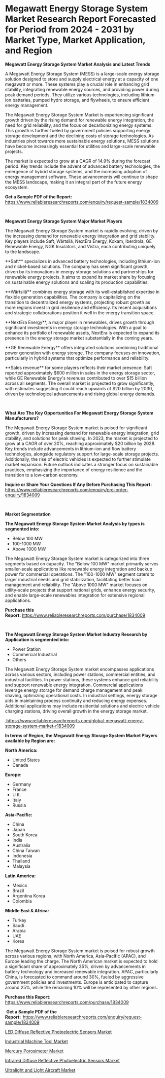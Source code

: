 <p><h1>Megawatt Energy Storage System Market Research Report Forecasted for Period from 2024 -  2031 by Market Type, Market Application, and Region</h1></p><p><strong>Megawatt Energy Storage System Market Analysis and Latest Trends</strong></p>
<p><p>A Megawatt Energy Storage System (MESS) is a large-scale energy storage solution designed to store and supply electrical energy at a capacity of one megawatt or more. These systems play a crucial role in enhancing grid stability, integrating renewable energy sources, and providing power during peak demand periods. They utilize various technologies, including lithium-ion batteries, pumped hydro storage, and flywheels, to ensure efficient energy management.</p><p>The Megawatt Energy Storage System Market is experiencing significant growth driven by the rising demand for renewable energy integration, the need for grid reliability, and the focus on decarbonizing energy systems. This growth is further fueled by government policies supporting energy storage development and the declining costs of storage technologies. As industries pivot towards more sustainable energy solutions, MESS solutions have become increasingly essential for utilities and large-scale renewable projects.</p><p>The market is expected to grow at a CAGR of 14.9% during the forecast period. Key trends include the advent of advanced battery technologies, the emergence of hybrid storage systems, and the increasing adoption of energy management software. These advancements will continue to shape the MESS landscape, making it an integral part of the future energy ecosystem.</p></p>
<p><strong>Get a Sample PDF of the Report:&nbsp;</strong> <a href="https://www.reliableresearchreports.com/enquiry/request-sample/1834009?utm_campaign=7&utm_medium=2&utm_source=Github&utm_content=ia&utm_term=17102024&utm_id=megawatt-energy-storage-system">https://www.reliableresearchreports.com/enquiry/request-sample/1834009</a></p>
<p>&nbsp;</p>
<p><strong>Megawatt Energy Storage System Major Market Players</strong></p>
<p><p>The Megawatt Energy Storage System market is rapidly evolving, driven by the increasing demand for renewable energy integration and grid stability. Key players include Saft, Wärtsilä, NextEra Energy, Kokam, Iberdrola, GE Renewable Energy, NGK Insulators, and Vistra, each contributing uniquely to the landscape.</p><p>**Saft** specializes in advanced battery technologies, including lithium-ion and nickel-based solutions. The company has seen significant growth, driven by its innovations in energy storage solutions and partnerships for renewable energy projects. It aims to expand its market share by focusing on sustainable energy solutions and scaling its production capabilities.</p><p>**Wärtsilä** combines energy storage with its well-established expertise in flexible generation capabilities. The company is capitalizing on the transition to decentralized energy systems, projecting robust growth as more regions invest in grid resilience and efficiency. Its recent acquisitions and strategic collaborations position it well in the energy transition space.</p><p>**NextEra Energy**, a major player in renewables, drives growth through significant investments in energy storage technologies. With a goal to enhance its portfolio of renewable assets, NextEra is expected to expand its presence in the energy storage market substantially in the coming years.</p><p>**GE Renewable Energy** offers integrated solutions combining traditional power generation with energy storage. The company focuses on innovation, particularly in hybrid systems that optimize performance and reliability.</p><p>**Sales revenue** for some players reflects their market presence: Saft reported approximately $600 million in sales in the energy storage sector, while GE Renewable Energy's revenues contributed to over $15 billion across all segments. The overall market is projected to grow significantly, with estimates suggesting it could reach upwards of $20 billion by 2030, driven by technological advancements and rising global energy demands.</p></p>
<p>&nbsp;</p>
<p><strong>What Are The Key Opportunities For Megawatt Energy Storage System Manufacturers?</strong></p>
<p><p>The Megawatt Energy Storage System market is poised for significant growth, driven by increasing demand for renewable energy integration, grid stability, and solutions for peak shaving. In 2023, the market is projected to grow at a CAGR of over 20%, reaching approximately $20 billion by 2028. Key trends include advancements in lithium-ion and flow battery technologies, alongside regulatory support for large-scale storage projects. Additionally, the rise of electric vehicles is expected to further stimulate market expansion. Future outlook indicates a stronger focus on sustainable practices, emphasizing the importance of energy resilience and the transition to a low-carbon economy.</p></p>
<p><strong>Inquire or Share Your Questions If Any Before Purchasing This Report:</strong> <a href="https://www.reliableresearchreports.com/enquiry/pre-order-enquiry/1834009?utm_campaign=7&utm_medium=2&utm_source=Github&utm_content=ia&utm_term=17102024&utm_id=megawatt-energy-storage-system">https://www.reliableresearchreports.com/enquiry/pre-order-enquiry/1834009</a></p>
<p>&nbsp;</p>
<p><strong>Market Segmentation</strong></p>
<p><strong>The Megawatt Energy Storage System Market Analysis by types is segmented into:</strong></p>
<p><ul><li>Below 100 MW</li><li>100-1000 MW</li><li>Above 1000 MW</li></ul></p>
<p><p>The Megawatt Energy Storage System market is categorized into three segments based on capacity. The "Below 100 MW" market primarily serves smaller-scale applications like renewable energy integration and backup power for commercial operations. The "100-1000 MW" segment caters to larger industrial needs and grid stabilization, facilitating better load management and reliability. The "Above 1000 MW" market focuses on utility-scale projects that support national grids, enhance energy security, and enable large-scale renewables integration for extensive regional applications.</p></p>
<p><strong>Purchase this Report:&nbsp;</strong><a href="https://www.reliableresearchreports.com/purchase/1834009?utm_campaign=7&utm_medium=2&utm_source=Github&utm_content=ia&utm_term=17102024&utm_id=megawatt-energy-storage-system">https://www.reliableresearchreports.com/purchase/1834009</a></p>
<p>&nbsp;</p>
<p><strong>The Megawatt Energy Storage System Market Industry Research by Application is segmented into:</strong></p>
<p><ul><li>Power Station</li><li>Commercial Industrial</li><li>Others</li></ul></p>
<p><p>The Megawatt Energy Storage System market encompasses applications across various sectors, including power stations, commercial entities, and industrial facilities. In power stations, these systems enhance grid reliability and support renewable energy integration. Commercial applications leverage energy storage for demand charge management and peak shaving, optimizing operational costs. In industrial settings, energy storage aids in maintaining process continuity and reducing energy expenses. Additional applications may include residential solutions and electric vehicle charging stations, driving overall growth in the energy storage market.</p></p>
<p><a href="https://www.reliableresearchreports.com/global-megawatt-energy-storage-system-market-r1834009?utm_campaign=7&utm_medium=2&utm_source=Github&utm_content=ia&utm_term=17102024&utm_id=megawatt-energy-storage-system">&nbsp;https://www.reliableresearchreports.com/global-megawatt-energy-storage-system-market-r1834009</a></p>
<p><strong>In terms of Region, the Megawatt Energy Storage System Market Players available by Region are:</strong></p>
<p>
    <p> <strong> North America: </strong>
        <ul>
            <li>United States</li>
            <li>Canada</li>
        </ul>
        </p> 
    <p> <strong> Europe: </strong>
        <ul>
            <li>Germany</li>
            <li>France</li>
            <li>U.K.</li>
            <li>Italy</li>
            <li>Russia</li>
        </ul>
        </p> 
    <p> <strong> Asia-Pacific: </strong>
        <ul>
            <li>China</li>
            <li>Japan</li>
            <li>South Korea</li>
            <li>India</li>
            <li>Australia</li>
            <li>China Taiwan</li>
            <li>Indonesia</li>
            <li>Thailand</li>
            <li>Malaysia</li>
        </ul>
        </p> 
    <p> <strong> Latin America: </strong>
        <ul>
            <li>Mexico</li>
            <li>Brazil</li>
            <li>Argentina Korea</li>
            <li>Colombia</li>
        </ul>
        </p> 
    <p> <strong> Middle East & Africa: </strong>
        <ul>
            <li>Turkey</li>
            <li>Saudi</li>
            <li>Arabia</li>
            <li>UAE</li>
            <li>Korea</li>
        </ul>
    </p>
    </p>
<p><p>The Megawatt Energy Storage System market is poised for robust growth across various regions, with North America, Asia-Pacific (APAC), and Europe leading the charge. The North American market is expected to hold a significant share of approximately 35%, driven by advancements in battery technology and increased renewable integration. APAC, particularly China, is forecasted to command around 30%, fueled by aggressive government policies and investments. Europe is anticipated to capture around 25%, while the remaining 10% will be represented by other regions.</p></p>
<p><strong>Purchase this Report: </strong><a href="https://www.reliableresearchreports.com/purchase/1834009?utm_campaign=7&utm_medium=2&utm_source=Github&utm_content=ia&utm_term=17102024&utm_id=megawatt-energy-storage-system">https://www.reliableresearchreports.com/purchase/1834009</a></p>
<p>&nbsp;<strong>Get a Sample PDF of the Report:&nbsp;&nbsp;</strong><a href="https://www.reliableresearchreports.com/enquiry/request-sample/1834009?utm_campaign=7&utm_medium=2&utm_source=Github&utm_content=ia&utm_term=17102024&utm_id=megawatt-energy-storage-system">https://www.reliableresearchreports.com/enquiry/request-sample/1834009</a></p>
<p><strong></strong></p>
<p><p><a href="https://github.com/MelgarBasny/Market-Research-Report-List-1/blob/main/led-diffuse-reflective-photoelectric-sensors-market.md?utm_campaign=7&utm_medium=2&utm_source=Github&utm_content=ia&utm_term=17102024&utm_id=megawatt-energy-storage-system">LED Diffuse Reflective Photoelectric Sensors Market</a></p><p><a href="https://issuu.com/reportprime-2/docs/industrial-machine-tool-market-size_fb53e51881599d?utm_campaign=7&utm_medium=2&utm_source=Github&utm_content=ia&utm_term=17102024&utm_id=megawatt-energy-storage-system">Industrial Machine Tool Market</a></p><p><a href="https://issuu.com/reportprime-2/docs/mercury-porosimeter-market-size-203_a9958e9417ab59?utm_campaign=7&utm_medium=2&utm_source=Github&utm_content=ia&utm_term=17102024&utm_id=megawatt-energy-storage-system">Mercury Porosimeter Market</a></p><p><a href="https://github.com/MarilynDouglas476/Market-Research-Report-List-1/blob/main/infrared-diffuse-reflective-photoelectric-sensors-market.md?utm_campaign=7&utm_medium=2&utm_source=Github&utm_content=ia&utm_term=17102024&utm_id=megawatt-energy-storage-system">Infrared Diffuse Reflective Photoelectric Sensors Market</a></p><p><a href="https://www.linkedin.com/pulse/ultralight-light-aircraft-ecosystem-mapping-innovation-value-bjrge?utm_campaign=7&utm_medium=2&utm_source=Github&utm_content=ia&utm_term=17102024&utm_id=megawatt-energy-storage-system">Ultralight and Light Aircraft Market</a></p></p>